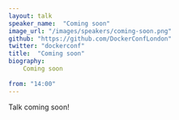 ```yaml
---
layout: talk
speaker_name:  "Coming soon"
image_url: "/images/speakers/coming-soon.png"
github: "https://github.com/DockerConfLondon"
twitter: "dockerconf"
title:  "Coming soon"
biography:
    Coming soon
  
from: "14:00"
---
```


Talk coming soon!
